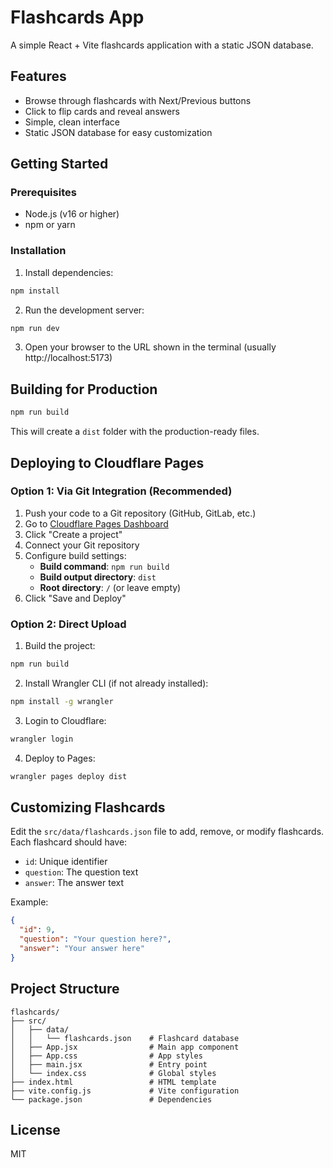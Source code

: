 # Flashcards App

A simple React + Vite flashcards application with a static JSON database.

## Features

- Browse through flashcards with Next/Previous buttons
- Click to flip cards and reveal answers
- Simple, clean interface
- Static JSON database for easy customization

## Getting Started

### Prerequisites

- Node.js (v16 or higher)
- npm or yarn

### Installation

1. Install dependencies:
```bash
npm install
```

2. Run the development server:
```bash
npm run dev
```

3. Open your browser to the URL shown in the terminal (usually http://localhost:5173)

## Building for Production

```bash
npm run build
```

This will create a `dist` folder with the production-ready files.

## Deploying to Cloudflare Pages

### Option 1: Via Git Integration (Recommended)

1. Push your code to a Git repository (GitHub, GitLab, etc.)
2. Go to [Cloudflare Pages Dashboard](https://dash.cloudflare.com/)
3. Click "Create a project"
4. Connect your Git repository
5. Configure build settings:
   - **Build command**: `npm run build`
   - **Build output directory**: `dist`
   - **Root directory**: `/` (or leave empty)
6. Click "Save and Deploy"

### Option 2: Direct Upload

1. Build the project:
```bash
npm run build
```

2. Install Wrangler CLI (if not already installed):
```bash
npm install -g wrangler
```

3. Login to Cloudflare:
```bash
wrangler login
```

4. Deploy to Pages:
```bash
wrangler pages deploy dist
```

## Customizing Flashcards

Edit the `src/data/flashcards.json` file to add, remove, or modify flashcards. Each flashcard should have:
- `id`: Unique identifier
- `question`: The question text
- `answer`: The answer text

Example:
```json
{
  "id": 9,
  "question": "Your question here?",
  "answer": "Your answer here"
}
```

## Project Structure

```
flashcards/
├── src/
│   ├── data/
│   │   └── flashcards.json    # Flashcard database
│   ├── App.jsx                # Main app component
│   ├── App.css                # App styles
│   ├── main.jsx               # Entry point
│   └── index.css              # Global styles
├── index.html                 # HTML template
├── vite.config.js             # Vite configuration
└── package.json               # Dependencies
```

## License

MIT
